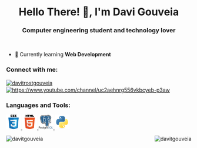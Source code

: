 <h1 align="center">Hello There! 👋, I'm Davi Gouveia</h1>
<h3 align="center">Computer engineering student and technology lover</h3>

<br>

- 🌱 Currently learning **Web Development**

<h3 align="left">Connect with me:</h3>
<p align="left">
<a href="https://linkedin.com/in/davitrostgouveia" target="blank"><img align="center" src="https://raw.githubusercontent.com/rahuldkjain/github-profile-readme-generator/master/src/images/icons/Social/linked-in-alt.svg" alt="davitrostgouveia" height="30" width="40" /></a>
<a href="https://www.youtube.com/c/https://www.youtube.com/channel/uc2aehnrg556vkbcyeb-p3aw" target="blank"><img align="center" src="https://raw.githubusercontent.com/rahuldkjain/github-profile-readme-generator/master/src/images/icons/Social/youtube.svg" alt="https://www.youtube.com/channel/uc2aehnrg556vkbcyeb-p3aw" height="30" width="40" /></a>
</p>

<h3 align="left">Languages and Tools:</h3>
<p align="left"> <a href="https://www.w3schools.com/css/" target="_blank" rel="noreferrer"> <img src="https://raw.githubusercontent.com/devicons/devicon/master/icons/css3/css3-original-wordmark.svg" alt="css3" width="40" height="40"/> </a> <a href="https://www.w3.org/html/" target="_blank" rel="noreferrer"> <img src="https://raw.githubusercontent.com/devicons/devicon/master/icons/html5/html5-original-wordmark.svg" alt="html5" width="40" height="40"/> </a> <a href="https://www.postgresql.org" target="_blank" rel="noreferrer"> <img src="https://raw.githubusercontent.com/devicons/devicon/master/icons/postgresql/postgresql-original-wordmark.svg" alt="postgresql" width="40" height="40"/> </a> <a href="https://www.python.org" target="_blank" rel="noreferrer"> <img src="https://raw.githubusercontent.com/devicons/devicon/master/icons/python/python-original.svg" alt="python" width="40" height="40"/> </a> </p>


<p><img align="left"src="https://github-readme-stats.vercel.app/api/top-langs?username=davitgouveia&show_icons=true&theme=dark&locale=en&layout=compact" alt="davitgouveia" /></p>

<p>&nbsp;<img  align="right"src="https://github-readme-stats.vercel.app/api?username=davitgouveia&show_icons=true&theme=dark&locale=en" alt="davitgouveia" /></p>
<br>



